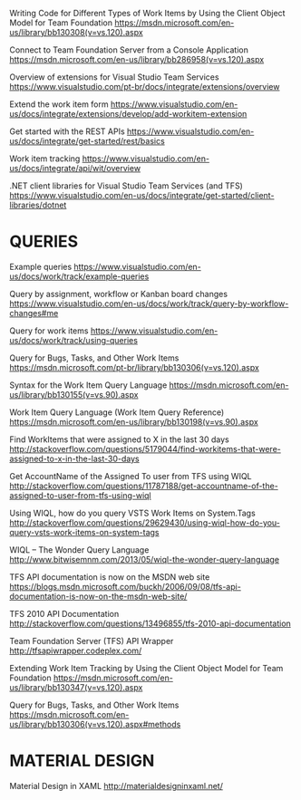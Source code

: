 ﻿Writing Code for Different Types of Work Items by Using the Client Object Model for Team Foundation
https://msdn.microsoft.com/en-us/library/bb130308(v=vs.120).aspx

Connect to Team Foundation Server from a Console Application
https://msdn.microsoft.com/en-us/library/bb286958(v=vs.120).aspx

Overview of extensions for Visual Studio Team Services
https://www.visualstudio.com/pt-br/docs/integrate/extensions/overview

Extend the work item form
https://www.visualstudio.com/en-us/docs/integrate/extensions/develop/add-workitem-extension

Get started with the REST APIs
https://www.visualstudio.com/en-us/docs/integrate/get-started/rest/basics

Work item tracking
https://www.visualstudio.com/en-us/docs/integrate/api/wit/overview


.NET client libraries for Visual Studio Team Services (and TFS)
https://www.visualstudio.com/en-us/docs/integrate/get-started/client-libraries/dotnet



# QUERIES

Example queries
https://www.visualstudio.com/en-us/docs/work/track/example-queries

Query by assignment, workflow or Kanban board changes
https://www.visualstudio.com/en-us/docs/work/track/query-by-workflow-changes#me

Query for work items
https://www.visualstudio.com/en-us/docs/work/track/using-queries

Query for Bugs, Tasks, and Other Work Items
https://msdn.microsoft.com/pt-br/library/bb130306(v=vs.120).aspx

Syntax for the Work Item Query Language
https://msdn.microsoft.com/en-us/library/bb130155(v=vs.90).aspx

Work Item Query Language (Work Item Query Reference)
https://msdn.microsoft.com/en-us/library/bb130198(v=vs.90).aspx

Find WorkItems that were assigned to X in the last 30 days
http://stackoverflow.com/questions/5179044/find-workitems-that-were-assigned-to-x-in-the-last-30-days

Get AccountName of the Assigned To user from TFS using WIQL
http://stackoverflow.com/questions/11787188/get-accountname-of-the-assigned-to-user-from-tfs-using-wiql

Using WIQL, how do you query VSTS Work Items on System.Tags
http://stackoverflow.com/questions/29629430/using-wiql-how-do-you-query-vsts-work-items-on-system-tags

WIQL – The Wonder Query Language
http://www.bitwisemnm.com/2013/05/wiql-the-wonder-query-language

TFS API documentation is now on the MSDN web site
https://blogs.msdn.microsoft.com/buckh/2006/09/08/tfs-api-documentation-is-now-on-the-msdn-web-site/

TFS 2010 API Documentation
http://stackoverflow.com/questions/13496855/tfs-2010-api-documentation

Team Foundation Server (TFS) API Wrapper
http://tfsapiwrapper.codeplex.com/

Extending Work Item Tracking by Using the Client Object Model for Team Foundation
https://msdn.microsoft.com/en-us/library/bb130347(v=vs.120).aspx

Query for Bugs, Tasks, and Other Work Items
https://msdn.microsoft.com/en-us/library/bb130306(v=vs.120).aspx#methods



# MATERIAL DESIGN

Material Design in XAML
http://materialdesigninxaml.net/

